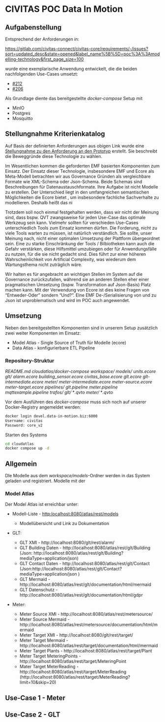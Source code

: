 # CIVITAS POC Data In Motion

## Aufgabenstellung

Entsprechend der Anforderungen in:

https://gitlab.com/civitas-connect/civitas-core/requirements/-/issues?sort=updated_desc&state=opened&label_name%5B%5D=poc%3A%3Amodelling-technology&first_page_size=100

wurde eine exemplarische Anwendung entwickelt, die die beiden nachfolgenden Use-Cases umsetzt:

* [#212](https://gitlab.com/civitas-connect/civitas-core/civitas-core-v2/civitas-core-platform/-/issues/212)
* [#206](https://gitlab.com/civitas-connect/civitas-core/civitas-core-v2/civitas-core-platform/-/issues/206)

Als Grundlage diente das bereitgestellte *docker-compose* Setup mit

* MinIO
* Postgres
* Mosquitto

## Stellungnahme Kriterienkatalog

Auf Basis der definierten Anforderungen aus obigen Link wurde eine [Stellungnahme zu den Anforderung an den Prototyp](Anforderungen-Prototyp.md) erstellt. Sie beschreibt die Beweggründe diese Technologie zu wählen.

Im Wesentlichen kommen die geforderten EMF basierten Komponenten zum Einsatz. Der Einsatz dieser Technologie, insbesondere EMF und Ecore als Meta-Modell betrachten wir aus Governance Gründen als vergleichbare Formate wie XML-Schema oder Json-Schema. Beide Schemas sind Beschreibungen für Datenaustauschformate. Ihre Aufgabe ist nicht Modelle zu erstellen. Der Unterschied liegt in den umfangreichen semantischen Möglichkeiten die Ecore bietet , um insbesondere fachliche Sachverhalte zu modellieren. Deshalb heißt das ni

Trotzdem soll noch einmal festgehalten werden, dass wir nicht der Meinung sind, dass bspw. QVT zwangsweise für jeden Use-Case das optimale Werkzeug sein kann. Vielmehr sollten für verschieden Use-Cases unterschiedlich Tools zum Einsatz kommen dürfen. Die Forderung, nicht zu viele Tools warten zu müssen, ist natürlich verständlich. Sie sollte, unser Meinung nach, nicht einer optimalen Umsetzung der Plattform übergeordnet sein. Eine zu starke Einschränkung der Tools / Bilbiotheken kann auch die Gefahr verstärken, diese Hilfsmittel umzubiegen oder für Anwendungsfälle zu nutzen, für die sie nicht gedacht sind. Dies führt zur einer höheren Wahrscheinlichkeit von Artificial Complexity, was wiederum dem Wartungsthema nicht zuträglich wäre. 

Wir halten es für angebracht an wichtigen Stellen im System auf die Governance zurückzufallen, während sie an anderen Stellen eher einer pragmatischen Umsetzung (bspw. Transformation auf Json-Basis) Platz machen kann. Mit der Verwendung von Ecore ist dies keine Fragen von “Entweder-Oder” sondern “Und?”. EIne EMF De-/Serialisierung von und zu Json ist unproblematisch und wird im POC auch angewendet.

## Umsetzung

Neben den bereitgestellten Komponenten sind in unserem Setup zusätzlich zwei weiter Komponenten im Einsatz:

* Model Atlas - Single Source of Truth für Modelle (ecore)
* Data Atlas - konfigurierbare ETL Pipeline

### Repository-Struktur

*README.md*
*cloudatlas/docker-compose*
*workspace/*
	*models/*
		*units.ecore*
		*glt/*
			*alarm.ecore*
			*building_sensor.ecore*
			*civitas_base.ecore*
			*glt.ecore*
			*glt-intermediate.ecore*
		*meter/*
			*meter-intermediate.ecore*
			*meter-source.ecore*
			*meter-target.ecore*
	*pipelines/*
			*glt.pipeline*
			*meter.pipeline*
			*mqttexample.pipeline*
	*trafos/*
		*glt/*
			**.qvto*
		*meter/*
			**.qvto*

Vor dem Ausführen des *docker-compose* muss sich noch auf unserer Docker-Registry angemeldet werden:

```bash
docker login devel.data-in-motion.biz:6000
Username: civitas
Password: core_v2
```

Starten des Systems

```bash
cd cloudatlas
docker compose up -d
```

## Allgemein

DIe Modelle aus dem *workspace/models*-Ordner werden in das System geladen und registriert. Modelle mit der  

### Model Atlas

Der Model Atlas ist erreichbar unter: 

* Modell-Liste - [http:localhost:8080/atlas/rest/models](http:localhost:8080/atlas/rest/models)
  * Modellübersicht und Link zu Dokumentation

* GLT:
  * GLT XMI - http://localhost:8080/glt/rest/alarm/
  * GLT Building Daten - http://localhost:8080/atlas/rest/glt/Building (Json: http://localhost:8080/atlas/rest/glt/Building?mediaType=application/json)
  * GLT Contact Daten - http://localhost:8080/atlas/rest/glt/Contact (Json:http://localhost:8080/atlas/rest/glt/Contact?mediaType=application/json )
  * GLT Mermaid - http://localhost:8080/atlas/rest/glt/documentation/html/mermaid
  * GLT Datenschutz - http://localhost:8080/atlas/rest/glt/documentation/html/gdpr
* Meter:
  * Meter Source XMI - http://localhost:8080/atlas/rest/metersource/
  * Meter Source Mermaid - http://localhost:8080/atlas/rest/metersource/documentation/html/mermaid
  * Meter Target XMI - http://localhost:8080/glt/rest/target/
  * Meter Target Mermaid - http://localhost:8080/atlas/rest/target/documentation/html/mermaid
  * Meter Target Plants - http://localhost:8080/atlas/rest/target/Plant 
  * Meter Target MeteringPoints - http://localhost:8080/atlas/rest/target/MeteringPoint
  * Mater Target MeterReading - http://localhost:8080/atlas/rest/target/MeterReading (http://localhost:8080/atlas/rest/target/MeterReading?limit=10&skip=20)




## Use-Case 1 - Meter

## Use-Case 2 - GLT